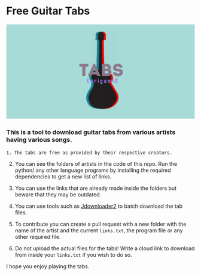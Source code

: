 # Free Guitar Tabs

![logo](./.assets/tabs_logo.jpg)

### This is a tool to download guitar tabs from various artists having various songs. 

    1. The tabs are free as provided by their respective creators.

   2. You can see the folders of artists in the code of this repo. Run the python/ any other language programs by installing the required dependencies to get a new list of links.

   3. You can use the links that are already made inside the folders but beware that they may be outdated.

   4. You can use tools such as [Jdownloader2](https://jdownloader.org/jdownloader2) to batch download the tab files.

   5. To contribute you can create a pull request with a new folder with the name of the artist and the current `links.txt`, the program file or any other required file.

   6. Do not upload the actual files for the tabs! Write a cloud link to download from inside your `links.txt` if you wish to do so.

I hope you enjoy playing the tabs.